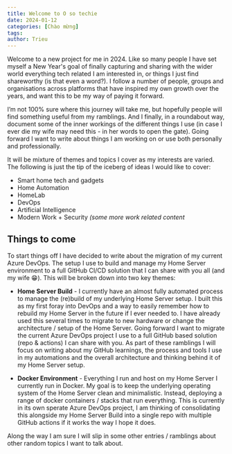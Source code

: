 ```yaml
---
title: Welcome to O so techie
date: 2024-01-12
categories: [Chào mừng]
tags:
author: Trieu
---
```



Welcome to a new project for me in 2024. Like so many people I have set myself a New Year's goal of finally capturing and sharing with the wider world everything tech related I am interested in, or things I just find shareworthy (is that even a word?). I follow a number of people, groups and organisations across platforms that have inspired my own growth over the years, and want this to be my way of paying it forward.

I’m not 100% sure where this journey will take me, but hopefully people will find something useful from my ramblings. And I finally, in a roundabout way, document some of the inner workings of the different things I use (in case I ever die my wife may need this - in her words to open the gate). Going forward I want to write about things I am working on or use both personally and professionally.

It will be mixture of themes and topics I cover as my interests are varied. The following is just the tip of the iceberg of ideas I would like to cover:


*	Smart home tech and gadgets
*	Home Automation
*	HomeLab
*	DevOps
* Artificial Intelligence
*	Modern Work + Security <i>(some more work related content</i>


## Things to come

To start things off I have decided to write about the migration of my current Azure DevOps. The setup I use to build and manage my Home Server environment to a full GitHub CI/CD solution that I can share with you all (and my wife 😁). This will be broken down into two key themes:

* <b>Home Server Build</b> - I currently have an almost fully automated process to manage the (re)build of my underlying Home Server setup. I built this as my first foray into DevOps and a way to easily remember how to rebuild my Home Server in the future if I ever needed to. I have already used this several times to migrate to new hardware or change the architecture / setup of the Home Server. Going forward I want to migrate the current Azure DevOps project I use to a full GitHub based solution (repo & actions) I can share with you. As part of these ramblings I will focus on writing about my GitHub learnings, the process and tools I use in my automations and the overall architecture and thinking behind it of my Home Server setup.

* <b>Docker Environment</b> - Everything I run and host on my Home Server I currently run in Docker. My goal is to keep the underlying operating system of the Home Server clean and minimalistic. Instead, deploying a range of docker containers / stacks that run everything. This is currently in its own sperate Azure DevOps project, I am thinking of consolidating this alongside my Home Server Build into a single repo with multiple GitHub actions if it works the way I hope it does.

Along the way I am sure I will slip in some other entries / ramblings about other random topics I want to talk about.
